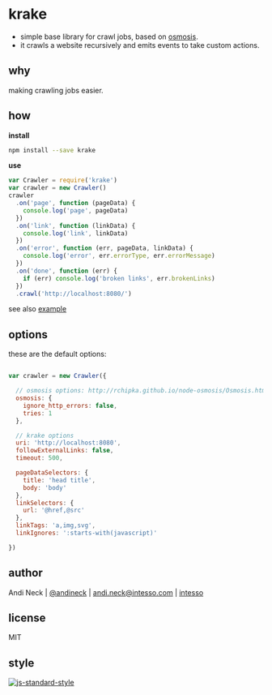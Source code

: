 # krake

- simple base library for crawl jobs, based on [osmosis](https://www.npmjs.com/package/osmosis).
- it crawls a website recursively and emits events to take custom actions.


## why

making crawling jobs easier.

## how

**install**

```bash
npm install --save krake
```

**use**

```js
var Crawler = require('krake')
var crawler = new Crawler()
crawler
  .on('page', function (pageData) {
    console.log('page', pageData)
  })
  .on('link', function (linkData) {
    console.log('link', linkData)
  })
  .on('error', function (err, pageData, linkData) {
    console.log('error', err.errorType, err.errorMessage)
  })
  .on('done', function (err) {
    if (err) console.log('broken links', err.brokenLinks)
  })
  .crawl('http://localhost:8080/')
```

see also [example](example.js)

## options

these are the default options:

```js

var crawler = new Crawler({

  // osmosis options: http://rchipka.github.io/node-osmosis/Osmosis.html
  osmosis: {
    ignore_http_errors: false,
    tries: 1
  },

  // krake options
  uri: 'http://localhost:8080',
  followExternalLinks: false,
  timeout: 500,

  pageDataSelectors: {
    title: 'head title',
    body: 'body'
  },
  linkSelectors: {
    url: '@href,@src'
  },
  linkTags: 'a,img,svg',
  linkIgnores: ':starts-with(javascript)'

})

```

## author

Andi Neck | [@andineck](https://twitter.com/andineck) | andi.neck@intesso.com | [intesso](http://intesso.com)


## license

MIT

## style

[![js-standard-style](https://cdn.rawgit.com/feross/standard/master/badge.svg)](https://github.com/feross/standard)